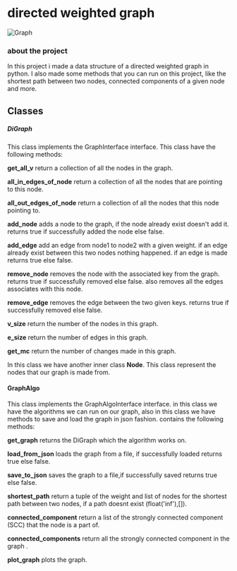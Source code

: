 # directed weighted graph 

![Graph](https://user-images.githubusercontent.com/41864040/104228878-20404100-5454-11eb-9904-0e4572065ce9.png)

### about the project 
In this project i made a data structure of a directed weighted graph in python.
I also made some methods that you can run on this project, like the shortest path between two nodes,
 connected components of a given node and more.

## Classes

##### DiGraph

This class implements the GraphInterface interface. 
This class have the following methods:

**get_all_v** return a collection of all the nodes in the graph.

**all_in_edges_of_node** return a collection of all the nodes that are pointing to this node.

**all_out_edges_of_node** return a collection of all the nodes that this node pointing to.

**add_node** adds a node to the graph, if the node already exist doesn't add it. returns true if successfully added the 
node else false.
 
**add_edge** add an edge from node1 to node2 with a given weight. if an edge already exist between this two nodes nothing happened.
 if an edge is made returns true else false.

**remove_node** removes the node with the associated key from the graph. returns true if successfully removed else false.
 also removes all the edges associates with this node.
  
 
**remove_edge** removes the edge between the two given keys. returns true if successfully removed else false.

**v_size** return the number of the nodes in this graph.

**e_size** return the number of edges in this graph.

**get_mc** return the number of changes made in this graph.

In this class we have another inner class **Node**.
 This class represent the nodes that our graph is made from.
  
#### GraphAlgo

This class implements the GraphAlgoInterface interface. in this class we have the algorithms we can run on our graph,
also in this class we have methods to save and load the graph in json fashion. contains the following methods:

**get_graph** returns the DiGraph which the algorithm works on.

**load_from_json** loads the graph from a file, if successfully loaded returns true else false.

**save_to_json** saves the graph to a file,if successfully saved returns true else false.

**shortest_path** return a tuple of the weight and list of nodes for the shortest path between two nodes, if a path doesnt exist (float('inf'),[]).

**connected_component** return a list of the strongly connected component (SCC) that the node is a part of.

**connected_components** return all the strongly connected component in the graph .

**plot_graph** plots the graph.
